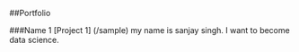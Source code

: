 ##Portfolio

###Name 1
[Project 1] (/sample)
my name is sanjay singh. I want to become data science.
